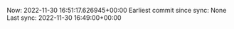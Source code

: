 Now: 2022-11-30 16:51:17.626945+00:00 Earliest commit since sync: None Last sync: 2022-11-30 16:49:00+00:00
